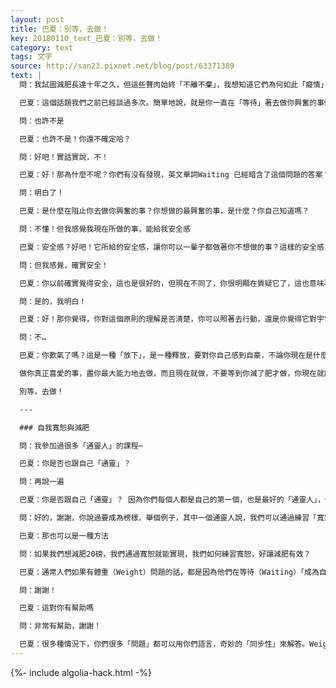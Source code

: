 ```yaml
---
layout: post
title: 巴夏：別等，去做！
key: 20180110_text_巴夏：別等，去做！
category: text
tags: 文字
source: http://san23.pixnet.net/blog/post/63371389
text: |
  問：我試圖減肥長達十年之久，但這些贅肉始終「不離不棄」，我想知道它們為何如此「癡情」？

  巴夏：這個話題我們之前已經談過多次。簡單地說，就是你一直在「等待」著去做你興奮的事情。就是你一直在「等待」，於是你一直有「重量」（註：Wait、Weight兩個單詞發音一樣）。你在生活中，一直都做著最讓你興奮的事情嗎？我們先從這個問題開始，是還是不是？

  問：也許不是

  巴夏：也許不是！你還不確定哈？

  問：好吧！實話實說，不！

  巴夏：好！那為什麼不呢？你們有沒有發現，英文單詞Waiting 已經暗含了這個問題的答案？ 因為你作為一個創造者，有著非常強大的能量，但你若一直把這能量抑制住，那這些能量通常都會轉化成質量（註：愛因斯坦E=MC2 能量=質量x光速的平方），但你若去做你興奮的事，那你就把質量又轉化成能量，你就不再有贅肉了，你明白嗎？（weight-ing保持在有重量的狀態，或者weight-in 內在有重量）

  問：明白了！

  巴夏：是什麼在阻止你去做你興奮的事？你想做的最興奮的事，是什麼？你自己知道嗎？

  問：不懂！但我感覺我現在所做的事，能給我安全感

  巴夏：安全感？好吧！它所給的安全感，讓你可以一輩子都做著你不想做的事？這樣的安全感，是你想要的嗎？

  問：但我感覺，確實安全！

  巴夏：你以前確實覺得安全，這也是很好的，但現在不同了，你很明顯在質疑它了，這也意味著，你也許不再想要這樣的安全感了，你知道嗎，去做最讓你興奮的事，這才是你能做的最安全的事，因為最讓你興奮的事，其實就是更大、更完整的你，只有祂才能以最輕鬆不費力的方式，支持著你，這個運作原則，你能理解嗎？

  問：是的，我明白！

  巴夏：好！那你覺得，你對這個原則的理解是否清楚，你可以照著去行動，還是你覺得它對宇宙中所有萬物都有效，對你確是個例外？

  問：不…

  巴夏：你歎氣了嗎？這是一種「放下」，是一種釋放，要對你自己感到自豪，不論你現在是什麼樣子，明白嗎？

  做你真正喜愛的事，盡你最大能力地去做，而且現在就做，不要等到你減了肥才做，你現在就能做，現在就做，你就會減肥/富足/ 健康 /興奮…

  別等，去做！

  ---

  ### 自我寬恕與減肥

  問：我參加過很多「通靈人」的課程⋯

  巴夏：你是否也跟自己「通靈」？

  問：再說一遍

  巴夏：你是否跟自己「通靈」？ 因為你們每個人都是自己的第一個，也是最好的「通靈人」，你們每個人（的高我）都是自己首選的，最優的「指導靈」，所以當你說你獲取很多通靈人信息時，確保別把「自己」給遺忘了

  問：好的，謝謝，你說過要成為榜樣，舉個例子，其中一個通靈人說，我們可以通過練習「寬恕」，來減肥，寬恕有著非常強大的力量

  巴夏：那也可以是一種方法

  問：如果我們想減肥20磅，我們通過寬恕就能實現，我們如何練習寬恕，好讓減肥有效？

  巴夏：通常人們如果有體重（Weight）問題的話，都是因為他們在等待（Waiting）「成為自己」，他們抓住自己的能量不放，害怕「自己成為自己」，因為他們認為自己「毫無價值」且「不值得擁有」，所以當他們寬恕自己對自己的這些限制性的負面看法，並自我寬恕來釋放它們，於是他們就不再等待，不再猶豫，他們讓「真我」的能量通過身體流出，於是「體重」就不在體內（能量不再堵塞在體內），於是他們便「減肥」了

  問：謝謝！

  巴夏：這對你有幫助嗎

  問：非常有幫助，謝謝！

  巴夏：很多種情況下，你們很多「問題」都可以用你們語言，奇妙的「同步性」來解答。Weight（體重），wait（等待）
---
```


{%- include algolia-hack.html -%}
